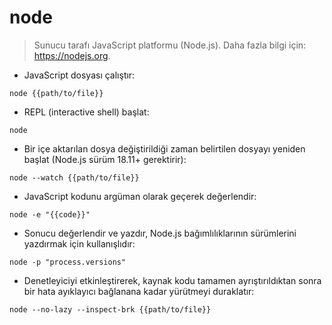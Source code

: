 # node

> Sunucu tarafı JavaScript platformu (Node.js).
> Daha fazla bilgi için: <https://nodejs.org>.

- JavaScript dosyası çalıştır:

`node {{path/to/file}}`

- REPL (interactive shell) başlat:

`node`

- Bir içe aktarılan dosya değiştirildiği zaman belirtilen dosyayı yeniden başlat (Node.js sürüm 18.11+ gerektirir):

`node --watch {{path/to/file}}`

- JavaScript kodunu argüman olarak geçerek değerlendir:

`node -e "{{code}}"`

- Sonucu değerlendir ve yazdır, Node.js bağımlılıklarının sürümlerini yazdırmak için kullanışlıdır:

`node -p "process.versions"`

- Denetleyiciyi etkinleştirerek, kaynak kodu tamamen ayrıştırıldıktan sonra bir hata ayıklayıcı bağlanana kadar yürütmeyi duraklatır:

`node --no-lazy --inspect-brk {{path/to/file}}`
